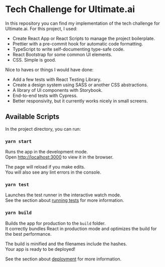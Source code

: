# Tech Challenge for Ultimate.ai

In this repository you can find my implementation of the tech challenge for Ultimate.ai. For this project, I used:

- Create React App or React Scripts to manage the project boilerplate.
- Prettier with a pre-commit hook for automatic code formatting.
- TypeScript to write self-documenting type-safe code.
- React Bootstrap for some common UI elements.
- CSS. Simple is good.

Nice to haves or things I would have done:

- Add a few tests with React Testing Library.
- Create a design system using SASS or another CSS abstractions.
- A library of UI components with Storybook.
- End-to-end tests with Cypress.
- Better responsivity, but it currently works nicely in small screens.

## Available Scripts

In the project directory, you can run:

### `yarn start`

Runs the app in the development mode.\
Open [http://localhost:3000](http://localhost:3000) to view it in the browser.

The page will reload if you make edits.\
You will also see any lint errors in the console.

### `yarn test`

Launches the test runner in the interactive watch mode.\
See the section about [running tests](https://facebook.github.io/create-react-app/docs/running-tests) for more information.

### `yarn build`

Builds the app for production to the `build` folder.\
It correctly bundles React in production mode and optimizes the build for the best performance.

The build is minified and the filenames include the hashes.\
Your app is ready to be deployed!

See the section about [deployment](https://facebook.github.io/create-react-app/docs/deployment) for more information.
